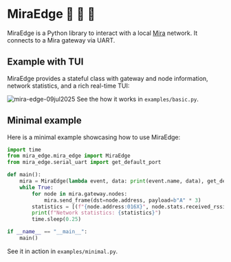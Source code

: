 # MiraEdge 💫 👀 🐍

MiraEdge is a Python library to interact with a local [Mira](https://github.com/DotBots/mira) network.
It connects to a Mira gateway via UART.

## Example with TUI
MiraEdge provides a stateful class with gateway and node information, network statistics, and a rich real-time TUI:

![mira-edge-09jul2025](https://github.com/user-attachments/assets/c659ece4-361a-4f7a-95ff-b0e88c09248a)
See the how it works in `examples/basic.py`.

## Minimal example
Here is a minimal example showcasing how to use MiraEdge:

```python
import time
from mira_edge.mira_edge import MiraEdge
from mira_edge.serial_uart import get_default_port

def main():
    mira = MiraEdge(lambda event, data: print(event.name, data), get_default_port())
    while True:
        for node in mira.gateway.nodes:
            mira.send_frame(dst=node.address, payload=b"A" * 3)
        statistics = [(f"{node.address:016X}", node.stats.received_rssi_dbm()) for node in mira.gateway.nodes]
        print(f"Network statistics: {statistics}")
        time.sleep(0.25)

if __name__ == "__main__":
    main()
```
See it in action in `examples/minimal.py`.
